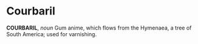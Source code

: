 # Courbaril

**COURBARIL**, _noun_ Gum anime, which flows from the Hymenaea, a tree of South America; used for varnishing.
